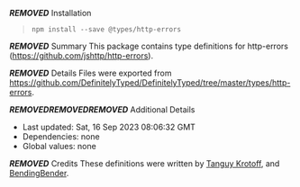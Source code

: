 ***REMOVED*** Installation
> `npm install --save @types/http-errors`

***REMOVED*** Summary
This package contains type definitions for http-errors (https://github.com/jshttp/http-errors).

***REMOVED*** Details
Files were exported from https://github.com/DefinitelyTyped/DefinitelyTyped/tree/master/types/http-errors.

***REMOVED******REMOVED******REMOVED*** Additional Details
 * Last updated: Sat, 16 Sep 2023 08:06:32 GMT
 * Dependencies: none
 * Global values: none

***REMOVED*** Credits
These definitions were written by [Tanguy Krotoff](https://github.com/tkrotoff), and [BendingBender](https://github.com/BendingBender).
